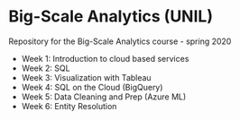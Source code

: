 # Big-Scale Analytics (UNIL)
Repository for the Big-Scale Analytics course - spring 2020

- Week 1: Introduction to cloud based services
- Week 2: SQL
- Week 3: Visualization with Tableau
- Week 4: SQL on the Cloud (BigQuery)
- Week 5: Data Cleaning and Prep (Azure ML)
- Week 6: Entity Resolution
